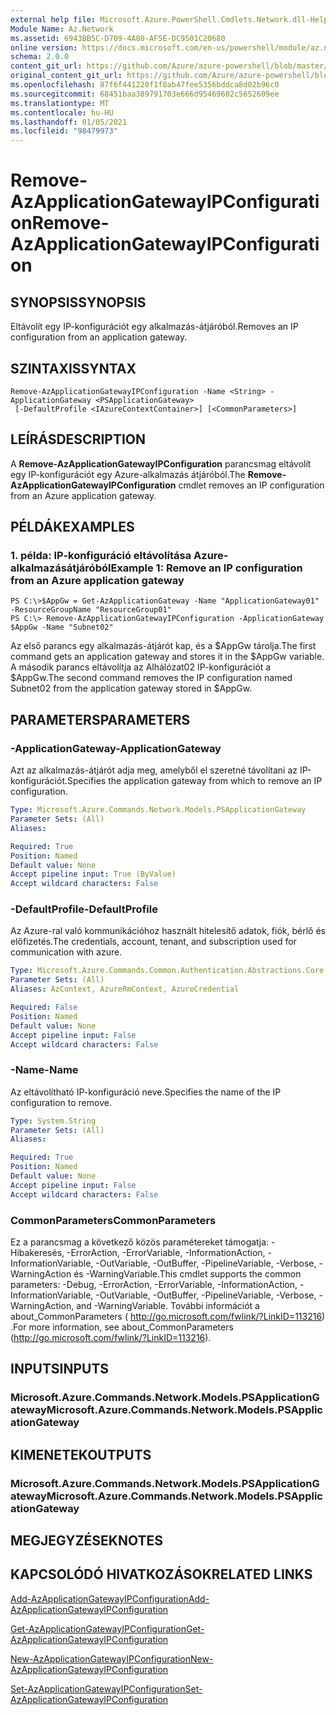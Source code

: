 ```yaml
---
external help file: Microsoft.Azure.PowerShell.Cmdlets.Network.dll-Help.xml
Module Name: Az.Network
ms.assetid: 6943BB5C-D709-4A80-AF5E-DC9501C20680
online version: https://docs.microsoft.com/en-us/powershell/module/az.network/remove-azapplicationgatewayipconfiguration
schema: 2.0.0
content_git_url: https://github.com/Azure/azure-powershell/blob/master/src/Network/Network/help/Remove-AzApplicationGatewayIPConfiguration.md
original_content_git_url: https://github.com/Azure/azure-powershell/blob/master/src/Network/Network/help/Remove-AzApplicationGatewayIPConfiguration.md
ms.openlocfilehash: 87f6f441220f1f8ab47fee5356bddca8d02b96c0
ms.sourcegitcommit: 68451baa389791703e666d95469602c5652609ee
ms.translationtype: MT
ms.contentlocale: hu-HU
ms.lasthandoff: 01/05/2021
ms.locfileid: "98479973"
---
```

# <span data-ttu-id="babdd-101">Remove-AzApplicationGatewayIPConfiguration</span><span class="sxs-lookup"><span data-stu-id="babdd-101">Remove-AzApplicationGatewayIPConfiguration</span></span>

## <span data-ttu-id="babdd-102">SYNOPSIS</span><span class="sxs-lookup"><span data-stu-id="babdd-102">SYNOPSIS</span></span>
<span data-ttu-id="babdd-103">Eltávolít egy IP-konfigurációt egy alkalmazás-átjáróból.</span><span class="sxs-lookup"><span data-stu-id="babdd-103">Removes an IP configuration from an application gateway.</span></span>

## <span data-ttu-id="babdd-104">SZINTAXIS</span><span class="sxs-lookup"><span data-stu-id="babdd-104">SYNTAX</span></span>

```
Remove-AzApplicationGatewayIPConfiguration -Name <String> -ApplicationGateway <PSApplicationGateway>
 [-DefaultProfile <IAzureContextContainer>] [<CommonParameters>]
```

## <span data-ttu-id="babdd-105">LEÍRÁS</span><span class="sxs-lookup"><span data-stu-id="babdd-105">DESCRIPTION</span></span>
<span data-ttu-id="babdd-106">A **Remove-AzApplicationGatewayIPConfiguration** parancsmag eltávolít egy IP-konfigurációt egy Azure-alkalmazás átjáróból.</span><span class="sxs-lookup"><span data-stu-id="babdd-106">The **Remove-AzApplicationGatewayIPConfiguration** cmdlet removes an IP configuration from an Azure application gateway.</span></span>

## <span data-ttu-id="babdd-107">PÉLDÁK</span><span class="sxs-lookup"><span data-stu-id="babdd-107">EXAMPLES</span></span>

### <span data-ttu-id="babdd-108">1. példa: IP-konfiguráció eltávolítása Azure-alkalmazásátjáróból</span><span class="sxs-lookup"><span data-stu-id="babdd-108">Example 1: Remove an IP configuration from an Azure application gateway</span></span>
```
PS C:\>$AppGw = Get-AzApplicationGateway -Name "ApplicationGateway01" -ResourceGroupName "ResourceGroup01"
PS C:\> Remove-AzApplicationGatewayIPConfiguration -ApplicationGateway $AppGw -Name "Subnet02"
```

<span data-ttu-id="babdd-109">Az első parancs egy alkalmazás-átjárót kap, és a $AppGw tárolja.</span><span class="sxs-lookup"><span data-stu-id="babdd-109">The first command gets an application gateway and stores it in the $AppGw variable.</span></span>
<span data-ttu-id="babdd-110">A második parancs eltávolítja az Alhálózat02 IP-konfigurációt a $AppGw.</span><span class="sxs-lookup"><span data-stu-id="babdd-110">The second command removes the IP configuration named Subnet02 from the application gateway stored in $AppGw.</span></span>

## <span data-ttu-id="babdd-111">PARAMETERS</span><span class="sxs-lookup"><span data-stu-id="babdd-111">PARAMETERS</span></span>

### <span data-ttu-id="babdd-112">-ApplicationGateway</span><span class="sxs-lookup"><span data-stu-id="babdd-112">-ApplicationGateway</span></span>
<span data-ttu-id="babdd-113">Azt az alkalmazás-átjárót adja meg, amelyből el szeretné távolítani az IP-konfigurációt.</span><span class="sxs-lookup"><span data-stu-id="babdd-113">Specifies the application gateway from which to remove an IP configuration.</span></span>

```yaml
Type: Microsoft.Azure.Commands.Network.Models.PSApplicationGateway
Parameter Sets: (All)
Aliases:

Required: True
Position: Named
Default value: None
Accept pipeline input: True (ByValue)
Accept wildcard characters: False
```

### <span data-ttu-id="babdd-114">-DefaultProfile</span><span class="sxs-lookup"><span data-stu-id="babdd-114">-DefaultProfile</span></span>
<span data-ttu-id="babdd-115">Az Azure-ral való kommunikációhoz használt hitelesítő adatok, fiók, bérlő és előfizetés.</span><span class="sxs-lookup"><span data-stu-id="babdd-115">The credentials, account, tenant, and subscription used for communication with azure.</span></span>

```yaml
Type: Microsoft.Azure.Commands.Common.Authentication.Abstractions.Core.IAzureContextContainer
Parameter Sets: (All)
Aliases: AzContext, AzureRmContext, AzureCredential

Required: False
Position: Named
Default value: None
Accept pipeline input: False
Accept wildcard characters: False
```

### <span data-ttu-id="babdd-116">-Name</span><span class="sxs-lookup"><span data-stu-id="babdd-116">-Name</span></span>
<span data-ttu-id="babdd-117">Az eltávolítható IP-konfiguráció neve.</span><span class="sxs-lookup"><span data-stu-id="babdd-117">Specifies the name of the IP configuration to remove.</span></span>

```yaml
Type: System.String
Parameter Sets: (All)
Aliases:

Required: True
Position: Named
Default value: None
Accept pipeline input: False
Accept wildcard characters: False
```

### <span data-ttu-id="babdd-118">CommonParameters</span><span class="sxs-lookup"><span data-stu-id="babdd-118">CommonParameters</span></span>
<span data-ttu-id="babdd-119">Ez a parancsmag a következő közös paramétereket támogatja: -Hibakeresés, -ErrorAction, -ErrorVariable, -InformationAction, -InformationVariable, -OutVariable, -OutBuffer, -PipelineVariable, -Verbose, -WarningAction és -WarningVariable.</span><span class="sxs-lookup"><span data-stu-id="babdd-119">This cmdlet supports the common parameters: -Debug, -ErrorAction, -ErrorVariable, -InformationAction, -InformationVariable, -OutVariable, -OutBuffer, -PipelineVariable, -Verbose, -WarningAction, and -WarningVariable.</span></span> <span data-ttu-id="babdd-120">További információt a about_CommonParameters ( http://go.microsoft.com/fwlink/?LinkID=113216) .</span><span class="sxs-lookup"><span data-stu-id="babdd-120">For more information, see about_CommonParameters (http://go.microsoft.com/fwlink/?LinkID=113216).</span></span>

## <span data-ttu-id="babdd-121">INPUTS</span><span class="sxs-lookup"><span data-stu-id="babdd-121">INPUTS</span></span>

### <span data-ttu-id="babdd-122">Microsoft.Azure.Commands.Network.Models.PSApplicationGateway</span><span class="sxs-lookup"><span data-stu-id="babdd-122">Microsoft.Azure.Commands.Network.Models.PSApplicationGateway</span></span>

## <span data-ttu-id="babdd-123">KIMENETEK</span><span class="sxs-lookup"><span data-stu-id="babdd-123">OUTPUTS</span></span>

### <span data-ttu-id="babdd-124">Microsoft.Azure.Commands.Network.Models.PSApplicationGateway</span><span class="sxs-lookup"><span data-stu-id="babdd-124">Microsoft.Azure.Commands.Network.Models.PSApplicationGateway</span></span>

## <span data-ttu-id="babdd-125">MEGJEGYZÉSEK</span><span class="sxs-lookup"><span data-stu-id="babdd-125">NOTES</span></span>

## <span data-ttu-id="babdd-126">KAPCSOLÓDÓ HIVATKOZÁSOK</span><span class="sxs-lookup"><span data-stu-id="babdd-126">RELATED LINKS</span></span>

[<span data-ttu-id="babdd-127">Add-AzApplicationGatewayIPConfiguration</span><span class="sxs-lookup"><span data-stu-id="babdd-127">Add-AzApplicationGatewayIPConfiguration</span></span>](./Add-AzApplicationGatewayIPConfiguration.md)

[<span data-ttu-id="babdd-128">Get-AzApplicationGatewayIPConfiguration</span><span class="sxs-lookup"><span data-stu-id="babdd-128">Get-AzApplicationGatewayIPConfiguration</span></span>](./Get-AzApplicationGatewayIPConfiguration.md)

[<span data-ttu-id="babdd-129">New-AzApplicationGatewayIPConfiguration</span><span class="sxs-lookup"><span data-stu-id="babdd-129">New-AzApplicationGatewayIPConfiguration</span></span>](./New-AzApplicationGatewayIPConfiguration.md)

[<span data-ttu-id="babdd-130">Set-AzApplicationGatewayIPConfiguration</span><span class="sxs-lookup"><span data-stu-id="babdd-130">Set-AzApplicationGatewayIPConfiguration</span></span>](./Set-AzApplicationGatewayIPConfiguration.md)


